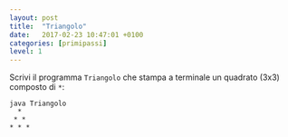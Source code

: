 ```yaml
---
layout: post
title:  "Triangolo"
date:   2017-02-23 10:47:01 +0100
categories: [primipassi]
level: 1
---
```



Scrivi il programma `Triangolo` che stampa a terminale un quadrato (3x3) composto di `*`:

~~~text
java Triangolo
  * 
 * *
* * * 
~~~
